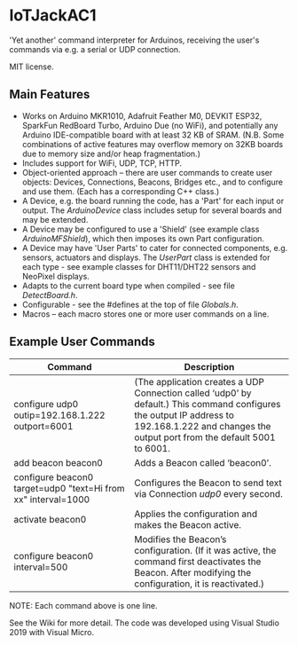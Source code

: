 # IoTJackAC1

'Yet another' command interpreter for Arduinos, receiving the user's commands via e.g. a serial or UDP connection.

MIT license.


## Main Features

* Works on Arduino MKR1010, Adafruit Feather M0, DEVKIT ESP32, SparkFun RedBoard Turbo, Arduino Due (no WiFi), and potentially any Arduino IDE-compatible board with at least 32 KB of SRAM. (N.B. Some combinations of active features may overflow memory on 32KB boards due to memory size and/or heap fragmentation.)
* Includes support for WiFi, UDP, TCP, HTTP.
* Object-oriented approach – there are user commands to create user objects: Devices, Connections, Beacons, Bridges etc., and to configure and use them. (Each has a corresponding C++ class.)
* A Device, e.g. the board running the code, has a 'Part' for each input or output. The *ArduinoDevice* class includes setup for several boards and may be extended.
* A Device may be configured to use a 'Shield' (see example class *ArduinoMFShield*), which then imposes its own Part configuration.
* A Device may have 'User Parts' to cater for connected components, e.g. sensors, actuators and displays. The *UserPart* class is extended for each type - see example classes for DHT11/DHT22 sensors and NeoPixel displays.
* Adapts to the current board type when compiled - see file *DetectBoard.h*.
* Configurable - see the #defines at the top of file *Globals.h*.
* Macros – each macro stores one or more user commands on a line.


## Example User Commands

| Command | Description |
| --- | --- |
| configure udp0 outip=192.168.1.222 outport=6001 | (The application creates a UDP Connection called ‘udp0’ by default.) This command configures the output IP address to 192.168.1.222 and changes the output port from the default 5001 to 6001. |
| add beacon beacon0 | Adds a Beacon called ‘beacon0’. |
| configure beacon0 target=udp0 "text=Hi from xx" interval=1000 | Configures the Beacon to send text via Connection *udp0* every second. |
| activate beacon0 | Applies the configuration and makes the Beacon active. |
| configure beacon0 interval=500 | Modifies the Beacon’s configuration. (If it was active, the command first deactivates the Beacon. After modifying the configuration, it is reactivated.) |

NOTE: Each command above is one line.

See the Wiki for more detail.
The code was developed using Visual Studio 2019 with Visual Micro.

